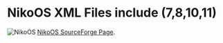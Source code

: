 # NikoOS XML Files include (7,8,10,11)
![NikoOS](https://github.com/crouch86/NikoOS/assets/81594192/ae296adb-414b-452a-80e8-cf5e5d362635)
[NikoOS SourceForge Page](https://sourceforge.net/projects/niko-os/).
